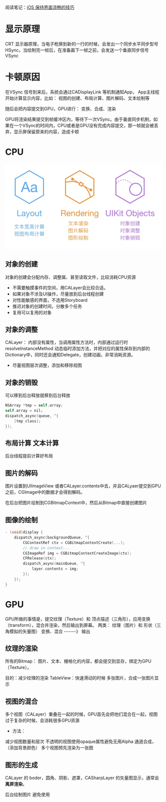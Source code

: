 阅读笔记：[iOS 保持界面流畅的技巧](https://blog.ibireme.com/2015/11/12/smooth_user_interfaces_for_ios/)

# 显示原理
CRT 显示器原理，当电子枪换到新的一行的时候，会发出一个同步水平同步型号HSync，当绘制完一帧后，在准备画下一帧之前，会发送一个垂直同步信号VSync

# 卡顿原因
在VSync 信号到来后，系统会通过CADisplayLink 等机制通知App， App主线程开始计算显示内容，比如：
视图的创建、布局计算、图片解码、文本绘制等

随后会把内容提交到GPU，GPU进行：
变换、合成、渲染

GPU将渲染结果提交到帧缓冲区内，等待下一次VSync。由于垂直同步机制，如果在一个VSync的时间内，CPU或者是GPU没有完成内容提交，那一帧就会被丢弃，显示屏保留原来的内容，造成卡顿

# CPU 

![](media/16194444211155/16194056466270.jpg)


## 对象的创建
对象的创建会分配内存、调整属、甚至读取文件，比较消耗CPU资源

- 不需要触摸事件的空间，用CALayer会比较合适。
-  如果对象不涉及UI操作，尽量放到后台线程创建
-  对性能敏感的界面，不选用Storyboard
-  推迟对象的创建时间，分散多个任务
-  复用可以复用的对象

## 对象的调整
CALayer： 内部没有属性，当调用属性方法时，内部通过运行时resolveInstanceMethod 动态临时添加方法，并把对应的属性保存到内部的Dictionary中，同时还会通知Delegate，创建动画，非常消耗资源。

-  尽量视图层次调整，添加和移除视图

## 对象的销毁

可以移到后台释放就移到后台释放


```Objective-C
NSArray *tmp = self.array;
self.array = nil;
dispatch_async(queue, ^{
    [tmp class];
});
```

## 布局计算  文本计算
后台线程提前计算好布局

## 图片的解码
图片设置到UIImageView 或者CALayer.contents中去，并且CALyaer提交到GPU之前，CGImage中的数据才会得到解码。

在后台把图片绘制到CGBitmapContext中，然后从Bitmap中直接创建图片

## 图像的绘制
```Objective-C
- (void)display {
    dispatch_async(backgroundQueue, ^{
        CGContextRef ctx = CGBitmapContextCreate(...);
        // draw in context...
        CGImageRef img = CGBitmapContextCreateImage(ctx);
        CFRelease(ctx);
        dispatch_async(mainQueue, ^{
            layer.contents = img;
        });
    });
}
```

# GPU

GPU所做的事情是，提交纹理（Texture）和 顶点描述（三角形），应用变换（transform），混合并渲染，然后输出到屏幕。
两类：
纹理（图片）和 形状（三角模拟的矢量图）
变换、混合 ------》 输出


## 纹理的渲染

所有的Bitmap： 图片、文本、栅格化的内容，都会提交到显存，绑定为GPU（Texture）。

目的：减少纹理的渲染
TableView：快速滑动的时候
多张图片，合成一张图片显示

## 视图的混合

多个视图（CALayer）重叠在一起的时候，GPU首先会把他们混合在一起，视图过于复杂的时候，会消耗很多GPU资源

- 方法：

减少视图数量和层次
不透明的视图使用opaque属性避免无用Alpha 通道合成，（添加背景颜色）
多个视图预先渲染为一张图

## 图形的生成


CALayer 的 boder，圆角、阴影、遮罩，CASharpLayer 的矢量图显示，通常会**离屏渲染**。

后台绘制图片
避免使用









